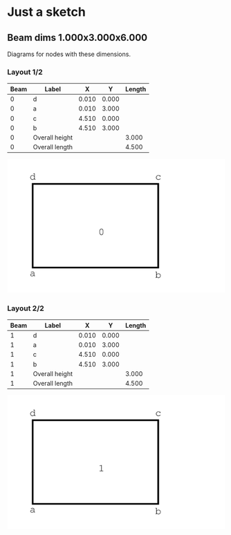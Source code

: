 # Just a sketch

## Beam dims 1.000x3.000x6.000

Diagrams for nodes with these dimensions.

### Layout 1/2


| Beam | Label | X | Y | Length |
|-|-|-|-|-|
| 0 | d | 0.010 | 0.000 |  |
| 0 | a | 0.010 | 3.000 |  |
| 0 | c | 4.510 | 0.000 |  |
| 0 | b | 4.510 | 3.000 |  |
| 0 | Overall height |  |  | 3.000 |
| 0 | Overall length |  |  | 4.500 |


![diagram000.svg](diagram000.svg)
### Layout 2/2


| Beam | Label | X | Y | Length |
|-|-|-|-|-|
| 1 | d | 0.010 | 0.000 |  |
| 1 | a | 0.010 | 3.000 |  |
| 1 | c | 4.510 | 0.000 |  |
| 1 | b | 4.510 | 3.000 |  |
| 1 | Overall height |  |  | 3.000 |
| 1 | Overall length |  |  | 4.500 |


![diagram001.svg](diagram001.svg)
